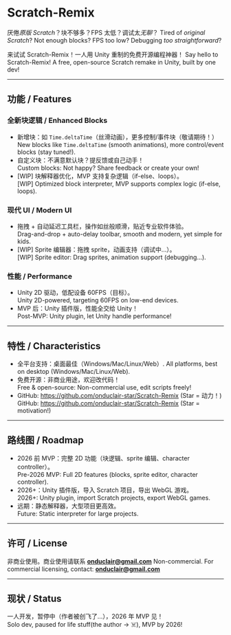 # Scratch-Remix

厌倦*原版 Scratch*？块不够多？FPS 太低？调试太*无聊*？
Tired of *original Scratch*? Not enough blocks? FPS too low? Debugging *too straightforward*?

来试试 Scratch-Remix！一人用 Unity 重制的免费开源编程神器！
Say hello to Scratch-Remix! A free, open-source Scratch remake in Unity, built by one dev! 

---

## 功能 / Features

### 全新块逻辑 / Enhanced Blocks
- 新增块：如 `Time.deltaTime`（丝滑动画），更多控制/事件块（敬请期待！）  
  New blocks like `Time.deltaTime` (smooth animations), more control/event blocks (stay tuned!).
- 自定义块：不满意默认块？提反馈或自己动手！  
  Custom blocks: Not happy? Share feedback or create your own!
- [WIP] 块解释器优化，MVP 支持复杂逻辑（if-else、loops）。  
  [WIP] Optimized block interpreter, MVP supports complex logic (if-else, loops).

### 现代 UI / Modern UI
- 拖拽 + 自动延迟工具栏，操作如丝般顺滑，贴近专业软件体验。  
  Drag-and-drop + auto-delay toolbar, smooth and modern, yet simple for kids.
- [WIP] Sprite 编辑器：拖拽 sprite，动画支持（调试中...）。  
  [WIP] Sprite editor: Drag sprites, animation support (debugging...).

### 性能 / Performance
- Unity 2D 驱动，低配设备 60FPS（目标）。  
  Unity 2D-powered, targeting 60FPS on low-end devices.
- MVP 后：Unity 插件版，性能全交给 Unity！  
  Post-MVP: Unity plugin, let Unity handle performance!

---

## 特性 / Characteristics
- 全平台支持：桌面最佳（Windows/Mac/Linux/Web）.
  All platforms, best on desktop (Windows/Mac/Linux/Web).
- 免费开源：非商业用途，欢迎改代码！  
  Free & open-source: Non-commercial use, edit scripts freely!
- GitHub: https://github.com/onduclair-star/Scratch-Remix (Star = 动力！)  
  GitHub: https://github.com/onduclair-star/Scratch-Remix (Star = motivation!)

---

## 路线图 / Roadmap
- 2026 前 MVP：完整 2D 功能（块逻辑、sprite 编辑、character controller）。  
  Pre-2026 MVP: Full 2D features (blocks, sprite editor, character controller).
- 2026+：Unity 插件版，导入 Scratch 项目，导出 WebGL 游戏。  
  2026+: Unity plugin, import Scratch projects, export WebGL games.
- 远期：静态解释器，大型项目更高效。  
  Future: Static interpreter for large projects.

---

## 许可 / License
非商业使用。商业使用请联系 **onduclair@gmail.com**
Non-commercial. For commercial licensing, contact: **onduclair@gmail.com**

---

## 现状 / Status
一人开发，暂停中（作者被创飞了...），2026 年 MVP 见！  
Solo dev, paused for life stuff(the author -> ☠️), MVP by 2026!